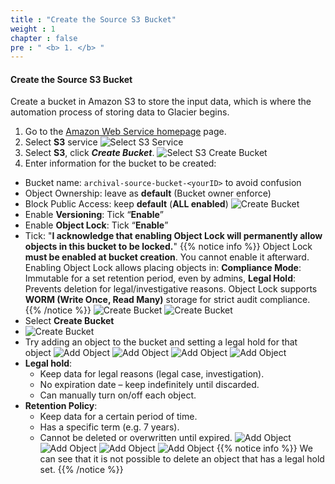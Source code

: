 ```yaml
---
title : "Create the Source S3 Bucket"
weight : 1
chapter : false
pre : " <b> 1. </b> "
---
```



#### Create the Source S3 Bucket
Create a bucket in Amazon S3 to store the input data, which is where the automation process of storing data to Glacier begins.
1. Go to the [Amazon Web Service homepage](https://aws.amazon.com/) page.
2. Select **S3** service
![Select S3 Service](S3-Select.PNG)
1. Select **S3**, click ***Create Bucket***.
![Select S3 Create Bucket](S3-Select-Create-Bucket.PNG)
1. Enter information for the bucket to be created:
- Bucket name: `archival-source-bucket-<yourID>` to avoid confusion
- Object Ownership: leave as **default** (Bucket owner enforce)
- Block Public Access: keep **default** (**ALL enabled**)
![Create Bucket](Create-Bucket-1.png)
- Enable **Versioning**: Tick “**Enable**”
- Enable **Object Lock**: Tick “**Enable**”
- Tick: "**I acknowledge that enabling Object Lock will permanently allow objects in this bucket to be locked.**"
{{% notice info %}}
Object Lock **must be enabled at bucket creation**. You cannot enable it afterward.
Enabling Object Lock allows placing objects in: **Compliance Mode**: Immutable for a set retention period, even by admins, **Legal Hold**: Prevents deletion for legal/investigative reasons.
Object Lock supports **WORM (Write Once, Read Many)** storage for strict audit compliance.
{{% /notice %}}
![Create Bucket](Create-Bucket-2.png)
![Create Bucket](Create-Bucket-3.png)
- Select **Create Bucket**
- ![Create Bucket](Create-Bucket-4.png)
- Try adding an object to the bucket and setting a legal hold for that object
![Add Object](Add-Object-1.png)
![Add Object](Add-Object-2.png)
![Add Object](Add-Object-3.png)
![Add Object](Add-Object-4.png)
- **Legal hold**: 
  - Keep data for legal reasons (legal case, investigation).
  - No expiration date – keep indefinitely until discarded.
  - Can manually turn on/off each object.
- **Retention Policy**: 
  - Keep data for a certain period of time.
  - Has a specific term (e.g. 7 years).
  - Cannot be deleted or overwritten until expired.
![Add Object](Add-Object-5.png)
![Add Object](Add-Object-6.png)
![Add Object](Add-Object-7.png)
![Add Object](Add-Object-8.png)
{{% notice info %}}
We can see that it is not possible to delete an object that has a legal hold set.
{{% /notice %}}